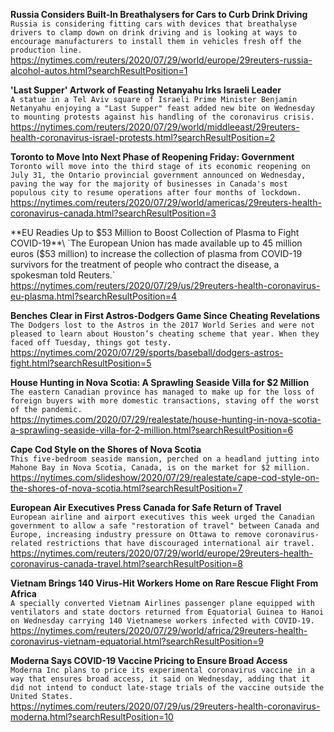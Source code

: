**Russia Considers Built-In Breathalysers for Cars to Curb Drink Driving**\
`Russia is considering fitting cars with devices that breathalyse drivers to clamp down on drink driving and is looking at ways to encourage manufacturers to install them in vehicles fresh off the production line. `\
https://nytimes.com/reuters/2020/07/29/world/europe/29reuters-russia-alcohol-autos.html?searchResultPosition=1

**'Last Supper' Artwork of Feasting Netanyahu Irks Israeli Leader**\
`A statue in a Tel Aviv square of Israeli Prime Minister Benjamin Netanyahu enjoying a "Last Supper" feast added new bite on Wednesday to mounting protests against his handling of the coronavirus crisis.`\
https://nytimes.com/reuters/2020/07/29/world/middleeast/29reuters-health-coronavirus-israel-protests.html?searchResultPosition=2

**Toronto to Move Into Next Phase of Reopening Friday: Government**\
`Toronto will move into the third stage of its economic reopening on July 31, the Ontario provincial government announced on Wednesday, paving the way for the majority of businesses in Canada's most populous city to resume operations after four months of lockdown.`\
https://nytimes.com/reuters/2020/07/29/world/americas/29reuters-health-coronavirus-canada.html?searchResultPosition=3

**EU Readies Up to $53 Million to Boost Collection of Plasma to Fight COVID-19**\
`The European Union has made available up to 45 million euros ($53 million) to increase the collection of plasma from COVID-19 survivors for the treatment of people who contract the disease, a spokesman told Reuters.`\
https://nytimes.com/reuters/2020/07/29/us/29reuters-health-coronavirus-eu-plasma.html?searchResultPosition=4

**Benches Clear in First Astros-Dodgers Game Since Cheating Revelations**\
`The Dodgers lost to the Astros in the 2017 World Series and were not pleased to learn about Houston’s cheating scheme that year. When they faced off Tuesday, things got testy.`\
https://nytimes.com/2020/07/29/sports/baseball/dodgers-astros-fight.html?searchResultPosition=5

**House Hunting in Nova Scotia: A Sprawling Seaside Villa for $2 Million**\
`The eastern Canadian province has managed to make up for the loss of foreign buyers with more domestic transactions, staving off the worst of the pandemic.`\
https://nytimes.com/2020/07/29/realestate/house-hunting-in-nova-scotia-a-sprawling-seaside-villa-for-2-million.html?searchResultPosition=6

**Cape Cod Style on the Shores of Nova Scotia**\
`This five-bedroom seaside mansion, perched on a headland jutting into Mahone Bay in Nova Scotia, Canada, is on the market for $2 million.`\
https://nytimes.com/slideshow/2020/07/29/realestate/cape-cod-style-on-the-shores-of-nova-scotia.html?searchResultPosition=7

**European Air Executives Press Canada for Safe Return of Travel**\
`European airline and airport executives this week urged the Canadian government to allow a safe "restoration of travel" between Canada and Europe, increasing industry pressure on Ottawa to remove coronavirus-related restrictions that have discouraged international air travel.`\
https://nytimes.com/reuters/2020/07/29/world/europe/29reuters-health-coronavirus-canada-travel.html?searchResultPosition=8

**Vietnam Brings 140 Virus-Hit Workers Home on Rare Rescue Flight From Africa**\
`A specially converted Vietnam Airlines passenger plane equipped with ventilators and state doctors returned from Equatorial Guinea to Hanoi on Wednesday carrying 140 Vietnamese workers infected with COVID-19.`\
https://nytimes.com/reuters/2020/07/29/world/africa/29reuters-health-coronavirus-vietnam-equatorial.html?searchResultPosition=9

**Moderna Says COVID-19 Vaccine Pricing to Ensure Broad Access**\
`Moderna Inc plans to price its experimental coronavirus vaccine in a way that ensures broad access, it said on Wednesday, adding that it did not intend to conduct late-stage trials of the vaccine outside the United States.`\
https://nytimes.com/reuters/2020/07/29/us/29reuters-health-coronavirus-moderna.html?searchResultPosition=10

